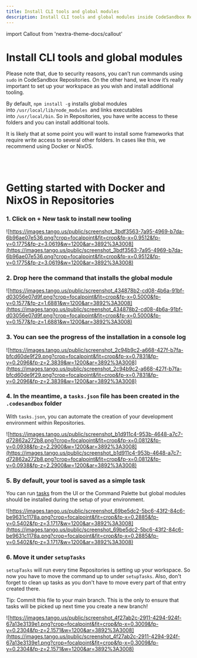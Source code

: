 ```yaml
---
title: Install CLI tools and global modules
description: Install CLI tools and global modules inside CodeSandbox Repositories.
---
```


import Callout from 'nextra-theme-docs/callout'

# Install CLI tools and global modules

Please note that, due to security reasons, you can’t run commands using `sudo` in CodeSandbox Repositories. On the other hand, we know it’s really important to set up your workspace as you wish and install additional tooling.

By default, `npm install -g` installs global modules into `/usr/local/lib/node_modules`
 and links executables into `/usr/local/bin`. So in Repositories, you have write access to these folders and you can install additional tools.

It is likely that at some point you will want to install some frameworks that require write access to several other folders. In cases like this, we recommend using Docker or NixOS.

<br />
<br />

# Getting started with Docker and NixOS in Repositories

### 1. Click on + New task to install new tooling

![https://images.tango.us/public/screenshot_3bdf3563-7a95-4969-b7da-6b96ae07e536.png?crop=focalpoint&fit=crop&fp-x=0.9512&fp-y=0.1775&fp-z=3.0619&w=1200&ar=3892%3A3008](https://images.tango.us/public/screenshot_3bdf3563-7a95-4969-b7da-6b96ae07e536.png?crop=focalpoint&fit=crop&fp-x=0.9512&fp-y=0.1775&fp-z=3.0619&w=1200&ar=3892%3A3008)

### 2. Drop here the command that installs the global module

![https://images.tango.us/public/screenshot_434878b2-cd08-4b6a-91bf-d03056e07d9f.png?crop=focalpoint&fit=crop&fp-x=0.5000&fp-y=0.1577&fp-z=1.6881&w=1200&ar=3892%3A3008](https://images.tango.us/public/screenshot_434878b2-cd08-4b6a-91bf-d03056e07d9f.png?crop=focalpoint&fit=crop&fp-x=0.5000&fp-y=0.1577&fp-z=1.6881&w=1200&ar=3892%3A3008)

### 3. You can see the progress of the installation in a console log

![https://images.tango.us/public/screenshot_2c94b9c2-a668-427f-b7fa-bfcd60de9f29.png?crop=focalpoint&fit=crop&fp-x=0.7831&fp-y=0.2096&fp-z=2.3839&w=1200&ar=3892%3A3008](https://images.tango.us/public/screenshot_2c94b9c2-a668-427f-b7fa-bfcd60de9f29.png?crop=focalpoint&fit=crop&fp-x=0.7831&fp-y=0.2096&fp-z=2.3839&w=1200&ar=3892%3A3008)

### 4. In the meantime, a `tasks.json` file has been created in the `.codesandbox` folder

With `tasks.json`, you can automate the creation of your development environment within Repositories.

![https://images.tango.us/public/screenshot_b1d911c4-953b-4648-a7c7-d72862a272b8.png?crop=focalpoint&fit=crop&fp-x=0.0812&fp-y=0.0938&fp-z=2.2900&w=1200&ar=3892%3A3008](https://images.tango.us/public/screenshot_b1d911c4-953b-4648-a7c7-d72862a272b8.png?crop=focalpoint&fit=crop&fp-x=0.0812&fp-y=0.0938&fp-z=2.2900&w=1200&ar=3892%3A3008)

### 5. By default, your tool is saved as a simple task

You can run [tasks](/learn/repositories/task) from the UI or the Command Palette but global modules should be installed during the setup of your environment.

![https://images.tango.us/public/screenshot_69be5dc2-5bc6-43f2-84c6-be9631c1178a.png?crop=focalpoint&fit=crop&fp-x=0.2885&fp-y=0.5402&fp-z=3.1717&w=1200&ar=3892%3A3008](https://images.tango.us/public/screenshot_69be5dc2-5bc6-43f2-84c6-be9631c1178a.png?crop=focalpoint&fit=crop&fp-x=0.2885&fp-y=0.5402&fp-z=3.1717&w=1200&ar=3892%3A3008)

### 6. Move it under `setupTasks`

`setupTasks` will run every time Repositories is setting up your workspace. So now you have to move the command up to under `setupTasks`. Also, don't forget to clean up tasks as you don't have to move every part of that entry created there.

<Callout emoji="⭑">
Tip: Commit this file to your main branch. This is the only to ensure that tasks will be picked up next time you create a new branch!
</Callout>

![https://images.tango.us/public/screenshot_4f27ab2c-2911-4294-924f-67a13e3139e1.png?crop=focalpoint&fit=crop&fp-x=0.3009&fp-y=0.2304&fp-z=2.1571&w=1200&ar=3892%3A3008](https://images.tango.us/public/screenshot_4f27ab2c-2911-4294-924f-67a13e3139e1.png?crop=focalpoint&fit=crop&fp-x=0.3009&fp-y=0.2304&fp-z=2.1571&w=1200&ar=3892%3A3008)